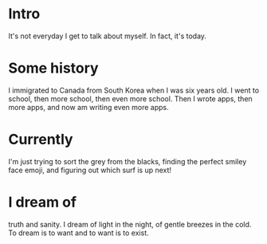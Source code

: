 
# Intro

It's not everyday I get to talk about myself. In fact, it's today. 

# Some history

I immigrated to Canada from South Korea when I was six years old. I went to school, then more school, then even more school. Then I wrote apps, then more apps, and now am writing even more apps.

# Currently

I'm just trying to sort the grey from the blacks, finding the perfect smiley face emoji, and figuring out which surf is up next! 

# I dream of

truth and sanity. I dream of light in the night, of gentle breezes in the cold. To dream is to want and to want is to exist.




